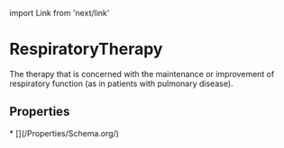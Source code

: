 import Link from 'next/link'

# RespiratoryTherapy

The therapy that is concerned with the maintenance or improvement of respiratory function (as in patients with pulmonary disease).

## Properties

<Grid>
* [](/Properties/Schema.org/)

</Grid>

